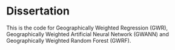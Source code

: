 # Dissertation

This is the code for Geographically Weighted Regression (GWR), Geographically Weighted Artificial Neural Network (GWANN) and Geographically Weighted Random Forest (GWRF).
